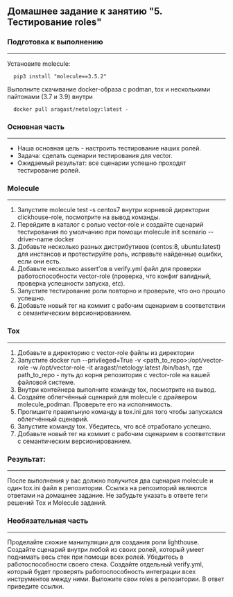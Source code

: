 ## Домашнее задание к занятию "5. Тестирование roles"

### Подготовка к выполнению
----
Установите molecule:

      pip3 install "molecule==3.5.2"
Выполните скачивание  docker-образа с podman, tox и несколькими пайтонами (3.7 и 3.9) внутри

      docker pull aragast/netology:latest - 

### Основная часть
----
* Наша основная цель - настроить тестирование наших ролей. 
* Задача: сделать сценарии тестирования для vector. 
* Ожидаемый результат: все сценарии успешно проходят тестирование ролей.

### Molecule
----
1) Запустите molecule test -s centos7 внутри корневой директории clickhouse-role, посмотрите на вывод команды.
2) Перейдите в каталог с ролью vector-role и создайте сценарий тестирования по умолчанию при помощи molecule init scenario --driver-name docker
3) Добавьте несколько разных дистрибутивов (centos:8, ubuntu:latest) для инстансов и протестируйте роль, исправьте найденные ошибки, если они есть.
4) Добавьте несколько assert'ов в verify.yml файл для проверки работоспособности vector-role 
   (проверка, что конфиг валидный, проверка успешности запуска, etc). 
5) Запустите тестирование роли повторно и проверьте, что оно прошло успешно.
6) Добавьте новый тег на коммит с рабочим сценарием в соответствии с семантическим версионированием.

###  Tox
----
1) Добавьте в директорию с vector-role файлы из директории
2) Запустите docker run --privileged=True -v <path_to_repo>:/opt/vector-role -w /opt/vector-role -it aragast/netology:latest /bin/bash, 
   где path_to_repo - путь до корня репозитория с vector-role на вашей файловой системе.
3) Внутри контейнера выполните команду tox, посмотрите на вывод.
4) Создайте облегчённый сценарий для molecule с драйвером molecule_podman. Проверьте его на исполнимость.
5) Пропишите правильную команду в tox.ini для того чтобы запускался облегчённый сценарий.
6) Запустите команду tox. Убедитесь, что всё отработало успешно.
7) Добавьте новый тег на коммит с рабочим сценарием в соответствии с семантическим версионированием.

### Результат:
----
После выполнения у вас должно получится два сценария molecule и один tox.ini файл в репозитории. 
Ссылка на репозиторий являются ответами на домашнее задание. Не забудьте указать в ответе теги решений Tox и Molecule заданий.

### Необязательная часть
----
Проделайте схожие манипуляции для создания роли lighthouse.
Создайте сценарий внутри любой из своих ролей, который умеет поднимать весь стек при помощи всех ролей.
Убедитесь в работоспособности своего стека. Создайте отдельный verify.yml, который будет проверять работоспособность интеграции всех инструментов между ними.
Выложите свои roles в репозитории. В ответ приведите ссылки.
